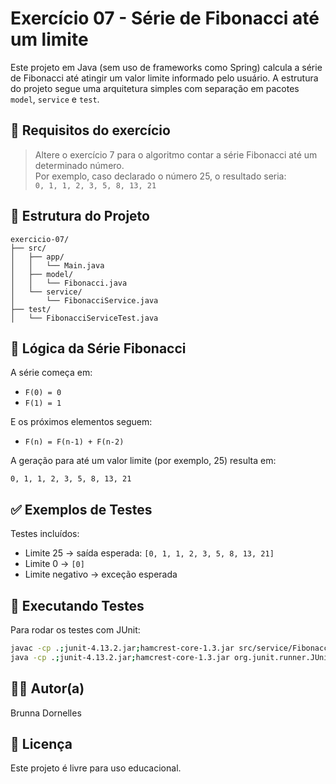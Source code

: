 # Exercício 07 - Série de Fibonacci até um limite

Este projeto em Java (sem uso de frameworks como Spring) calcula a série de Fibonacci até atingir um valor limite informado pelo usuário. A estrutura do projeto segue uma arquitetura simples com separação em pacotes `model`, `service` e `test`.

## 🧠 Requisitos do exercício

> Altere o exercício 7 para o algoritmo contar a série Fibonacci até um determinado número.  
> Por exemplo, caso declarado o número 25, o resultado seria:  
> `0, 1, 1, 2, 3, 5, 8, 13, 21`

## 📁 Estrutura do Projeto

```
exercicio-07/
├── src/
│   ├── app/
│   │   └── Main.java
│   ├── model/
│   │   └── Fibonacci.java
│   └── service/
│       └── FibonacciService.java
├── test/
│   └── FibonacciServiceTest.java
```

## 🧮 Lógica da Série Fibonacci

A série começa em:
- `F(0) = 0`
- `F(1) = 1`

E os próximos elementos seguem:
- `F(n) = F(n-1) + F(n-2)`

A geração para até um valor limite (por exemplo, 25) resulta em:
```
0, 1, 1, 2, 3, 5, 8, 13, 21
```

## ✅ Exemplos de Testes

Testes incluídos:
- Limite 25 → saída esperada: `[0, 1, 1, 2, 3, 5, 8, 13, 21]`
- Limite 0 → `[0]`
- Limite negativo → exceção esperada

## 🧪 Executando Testes

Para rodar os testes com JUnit:

```bash
javac -cp .;junit-4.13.2.jar;hamcrest-core-1.3.jar src/service/FibonacciService.java test/FibonacciServiceTest.java
java -cp .;junit-4.13.2.jar;hamcrest-core-1.3.jar org.junit.runner.JUnitCore FibonacciServiceTest
```

## 👩‍💻 Autor(a)

Brunna Dornelles

## 📝 Licença

Este projeto é livre para uso educacional.
